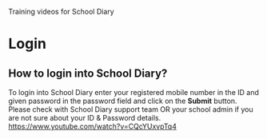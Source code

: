 Training videos for School Diary 




# Login

## How to login into School Diary?

To login into School Diary enter your registered mobile number in the ID and given password in the password field and click on the **Submit** button. Please check with School Diary support team OR your school admin if you are not sure about your ID &amp; Password details.
https://www.youtube.com/watch?v=CQcYUxvpTq4
